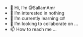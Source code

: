 - 👋 Hi, I’m @SallamAmr
- 👀 I’m interested in nothing
- 🌱 I’m currently learning c#
- 💞️ I’m looking to collaborate on ...
- 📫 How to reach me ...

<!---
SallamAmr/SallamAmr is a ✨ special ✨ repository because its `README.md` (this file) appears on your GitHub profile.
You can click the Preview link to take a look at your changes.
--->
